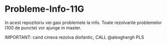 # Probleme-Info-11G
In acest repozitoriu vei gasi problemele la info.
Toate rezolvarile problemelor (100 de puncte) vor ajunge in master.




IMPORTANT:
cand cineva rezolva diofantic, CALL @alexghergh PLS
